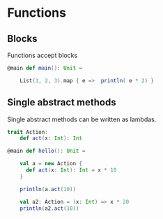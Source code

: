 # Functions

## Blocks

Functions accept blocks

```scala
@main def main(): Unit =

    List(1, 2, 3).map { e =>  println( e * 2) }
```

## Single abstract methods

Single abstract methods can be written as lambdas.  

```scala
trait Action:
    def act(x: Int): Int

@main def hello(): Unit =

    val a = new Action {
      def act(x: Int): Int = x * 10
    }

    println(a.act(10))

    val a2: Action = (x: Int) => x * 20
    println(a2.act(10))
```
